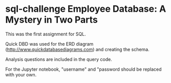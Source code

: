 # sql-challenge  Employee Database: A Mystery in Two Parts

This was the first assignment for SQL.  

Quick DBD was used for the ERD diagram (http://www.quickdatabasediagrams.com) and creating the schema.

Analysis questions are included in the query code.

For the Jupyter notebook, "username" and "password should be replaced with your own.
